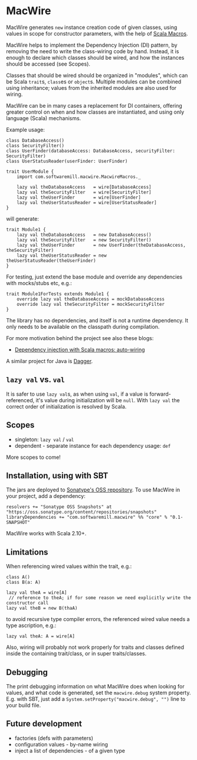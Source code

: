 MacWire
=======

MacWire generates `new` instance creation code of given classes, using values in scope for constructor parameters,
with the help of [Scala Macros](http://scalamacros.org/).

MacWire helps to implement the Dependency Injection (DI) pattern, by removing the need to write the
class-wiring code by hand. Instead, it is enough to declare which classes should be wired, and how the instances
should be accessed (see Scopes).

Classes that should be wired should be organized in "modules", which can be Scala `trait`s, `class`es or `object`s.
Multiple modules can be combined using inheritance; values from the inherited modules are also used for wiring.

MacWire can be in many cases a replacement for DI containers, offering greater control on when and how classes are
instantiated, and using only language (Scala) mechanisms.

Example usage:

    class DatabaseAccess()
    class SecurityFilter()
    class UserFinder(databaseAccess: DatabaseAccess, securityFilter: SecurityFilter)
    class UserStatusReader(userFinder: UserFinder)

    trait UserModule {
        import com.softwaremill.macwire.MacwireMacros._

        lazy val theDatabaseAccess   = wire[DatabaseAccess]
        lazy val theSecurityFilter   = wire[SecurityFilter]
        lazy val theUserFinder       = wire[UserFinder]
        lazy val theUserStatusReader = wire[UserStatusReader]
    }

will generate:

    trait Module1 {
        lazy val theDatabaseAccess   = new DatabaseAccess()
        lazy val theSecurityFilter   = new SecurityFilter()
        lazy val theUserFinder       = new UserFinder(theDatabaseAccess, theSecurityFilter)
        lazy val theUserStatusReader = new theUserStatusReader(theUserFinder)
    }

For testing, just extend the base module and override any dependencies with mocks/stubs etc, e.g.:

    trait Module1ForTests extends Module1 {
        override lazy val theDatabaseAccess = mockDatabaseAccess
        override lazy val theSecurityFilter = mockSecurityFilter
    }

The library has no dependencies, and itself is not a runtime dependency. It only needs to be available on the classpath
during compilation.

For more motivation behind the project see also these blogs:

* [Dependency injection with Scala macros: auto-wiring](http://www.warski.org/blog/2013/03/dependency-injection-with-scala-macros-auto-wiring/)

A similar project for Java is [Dagger](https://github.com/square/dagger).

`lazy val` vs. `val`
--------------------

It is safer to use `lazy val`s, as when using `val`, if a value is forward-referenced, it's value during initialization
will be `null`. With `lazy val` the correct order of initialization is resolved by Scala.

Scopes
------

* singleton: `lazy val` / `val`
* dependent - separate instance for each dependency usage: `def`

More scopes to come!

Installation, using with SBT
----------------------------

The jars are deployed to [Sonatype's OSS repository](https://oss.sonatype.org/content/repositories/snapshots/com/softwaremill/macwire/).
To use MacWire in your project, add a dependency:

    resolvers += "Sonatype OSS Snapshots" at "https://oss.sonatype.org/content/repositories/snapshots"
    libraryDependencies += "com.softwaremill.macwire" %% "core" % "0.1-SNAPSHOT"

MacWire works with Scala 2.10+.

Limitations
-----------

When referencing wired values within the trait, e.g.:

    class A()
    class B(a: A)

    lazy val theA = wire[A]
     // reference to theA; if for some reason we need explicitly write the constructor call
    lazy val theB = new B(thaA)

to avoid recursive type compiler errors, the referenced wired value needs a type ascription, e.g.:

    lazy val theA: A = wire[A]

Also, wiring will probably not work properly for traits and classes defined inside the containing trait/class, or in
super traits/classes.

Debugging
---------

The print debugging information on what MacWire does when looking for values, and what code is generated, set the
`macwire.debug` system property. E.g. with SBT, just add a `System.setProperty("macwire.debug", "")` line to your
build file.

Future development
------------------

* factories (defs with parameters)
* configuration values - by-name wiring
* inject a list of dependencies - of a given type